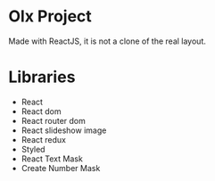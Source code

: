 <h1>Olx Project</h1>

Made with ReactJS, it is not a clone of the real layout.


<h1>Libraries</h1>

* React
* React dom
* React router dom
* React slideshow image
* React redux
* Styled
* React Text Mask
* Create Number Mask
